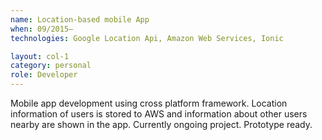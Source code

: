 ```yaml
---
name: Location-based mobile App
when: 09/2015–
technologies: Google Location Api, Amazon Web Services, Ionic

layout: col-1
category: personal
role: Developer
---
```


Mobile app development using cross platform framework. Location information of users is stored to AWS and information about other users nearby are shown in the app. Currently ongoing project. Prototype ready.